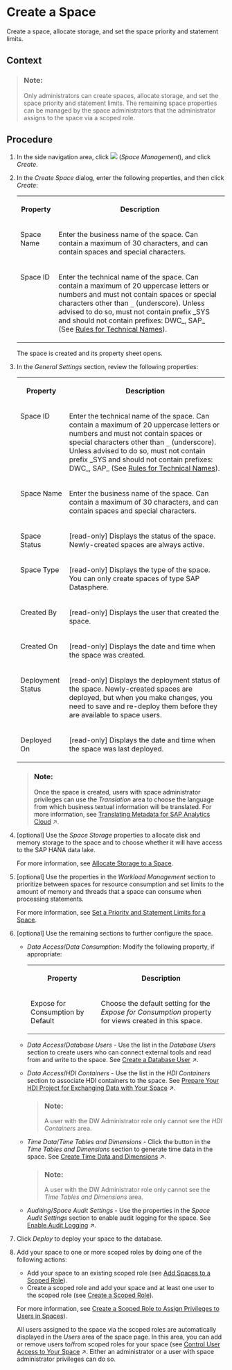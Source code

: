 <!-- loiobbd41b82ad4d4d9ba91341545f0b37e7 -->

# Create a Space

Create a space, allocate storage, and set the space priority and statement limits.



<a name="loiobbd41b82ad4d4d9ba91341545f0b37e7__context_owz_zmt_vrb"/>

## Context

> ### Note:  
> Only administrators can create spaces, allocate storage, and set the space priority and statement limits. The remaining space properties can be managed by the space administrators that the administrator assigns to the space via a scoped role.



## Procedure

1.  In the side navigation area, click ![](../images/Space_Management_a868247.png) \(*Space Management*\), and click *Create*.

2.  In the *Create Space* dialog, enter the following properties, and then click *Create*:


    <table>
    <tr>
    <th valign="top">

    Property
    
    </th>
    <th valign="top">

    Description
    
    </th>
    </tr>
    <tr>
    <td valign="top">
    
    Space Name
    
    </td>
    <td valign="top">
    
    Enter the business name of the space. Can contain a maximum of 30 characters, and can contain spaces and special characters.
    
    </td>
    </tr>
    <tr>
    <td valign="top">
    
    Space ID
    
    </td>
    <td valign="top">
    
    Enter the technical name of the space. Can contain a maximum of 20 uppercase letters or numbers and must not contain spaces or special characters other than `_` \(underscore\). Unless advised to do so, must not contain prefix \_SYS and should not contain prefixes: DWC\_, SAP\_ \(See [Rules for Technical Names](rules-for-technical-names-982f9a3.md)\).
    
    </td>
    </tr>
    </table>
    
    The space is created and its property sheet opens.

3.  In the *General Settings* section, review the following properties:


    <table>
    <tr>
    <th valign="top">

    Property
    
    </th>
    <th valign="top">

    Description
    
    </th>
    </tr>
    <tr>
    <td valign="top">
    
    Space ID
    
    </td>
    <td valign="top">
    
    Enter the technical name of the space. Can contain a maximum of 20 uppercase letters or numbers and must not contain spaces or special characters other than `_` \(underscore\). Unless advised to do so, must not contain prefix \_SYS and should not contain prefixes: DWC\_, SAP\_ \(See [Rules for Technical Names](rules-for-technical-names-982f9a3.md)\).
    
    </td>
    </tr>
    <tr>
    <td valign="top">
    
    Space Name
    
    </td>
    <td valign="top">
    
    Enter the business name of the space. Can contain a maximum of 30 characters, and can contain spaces and special characters.
    
    </td>
    </tr>
    <tr>
    <td valign="top">
    
    Space Status
    
    </td>
    <td valign="top">
    
    \[read-only\] Displays the status of the space. Newly-created spaces are always active.
    
    </td>
    </tr>
    <tr>
    <td valign="top">
    
    Space Type
    
    </td>
    <td valign="top">
    
    \[read-only\] Displays the type of the space. You can only create spaces of type SAP Datasphere.
    
    </td>
    </tr>
    <tr>
    <td valign="top">
    
    Created By
    
    </td>
    <td valign="top">
    
    \[read-only\] Displays the user that created the space.
    
    </td>
    </tr>
    <tr>
    <td valign="top">
    
    Created On
    
    </td>
    <td valign="top">
    
    \[read-only\] Displays the date and time when the space was created.
    
    </td>
    </tr>
    <tr>
    <td valign="top">
    
    Deployment Status
    
    </td>
    <td valign="top">
    
    \[read-only\] Displays the deployment status of the space. Newly-created spaces are deployed, but when you make changes, you need to save and re-deploy them before they are available to space users.
    
    </td>
    </tr>
    <tr>
    <td valign="top">
    
    Deployed On
    
    </td>
    <td valign="top">
    
    \[read-only\] Displays the date and time when the space was last deployed.
    
    </td>
    </tr>
    </table>
    
    > ### Note:  
    > Once the space is created, users with space administrator privileges can use the *Translation* area to choose the language from which business textual information will be translated. For more information, see [Translating Metadata for SAP Analytics Cloud](https://help.sap.com/viewer/9f36ca35bc6145e4acdef6b4d852d560/DEV_CURRENT/en-US/fe829debe389450394cf7a15860e2caa.html "Users with a scoped role containing the Translation privilege can translate metadata such as business names and column names for dimensions and analytic models, and hierarchy dimension labels for SAP Analytics Cloud stories.") :arrow_upper_right:.

4.  \[optional\] Use the *Space Storage* properties to allocate disk and memory storage to the space and to choose whether it will have access to the SAP HANA data lake.

    For more information, see [Allocate Storage to a Space](allocate-storage-to-a-space-f414c3d.md).

5.  \[optional\] Use the properties in the *Workload Management* section to prioritize between spaces for resource consumption and set limits to the amount of memory and threads that a space can consume when processing statements.

    For more information, see [Set a Priority and Statement Limits for a Space](set-a-priority-and-statement-limits-for-a-space-d66ac1e.md).

6.  \[optional\] Use the remaining sections to further configure the space.

    -   *Data Access*/*Data Consumption*: Modify the following property, if appropriate:


        <table>
        <tr>
        <th valign="top">

        Property
        
        </th>
        <th valign="top">

        Description
        
        </th>
        </tr>
        <tr>
        <td valign="top">
        
        Expose for Consumption by Default
        
        </td>
        <td valign="top">
        
        Choose the default setting for the *Expose for Consumption* property for views created in this space.
        
        </td>
        </tr>
        </table>
        
    -   *Data Access*/*Database Users* - Use the list in the *Database Users* section to create users who can connect external tools and read from and write to the space. See [Create a Database User](https://help.sap.com/viewer/9f36ca35bc6145e4acdef6b4d852d560/DEV_CURRENT/en-US/798e3fd6707940c3bd2219b2d1ebaac2.html "Users with the DW Space Administrator role can create database users, granting them privileges to read from and/or write to an Open SQL schema with restricted access to the space schema.") :arrow_upper_right:.
    -   *Data Access*/*HDI Containers* - Use the list in the *HDI Containers* section to associate HDI containers to the space. See [Prepare Your HDI Project for Exchanging Data with Your Space](https://help.sap.com/viewer/9f36ca35bc6145e4acdef6b4d852d560/DEV_CURRENT/en-US/a94e1637db484a5c8ec2da83cfa75156.html "To allow your SAP Datasphere space to read from and, if appropriate, write to the HDI container, you must configure your HDI project to build on your SAP Datasphere tenant and define the appropriate roles.") :arrow_upper_right:.

        > ### Note:  
        > A user with the DW Administrator role only cannot see the *HDI Containers* area.

    -   *Time Data*/*Time Tables and Dimensions* - Click the button in the *Time Tables and Dimensions* section to generate time data in the space. See [Create Time Data and Dimensions](https://help.sap.com/viewer/9f36ca35bc6145e4acdef6b4d852d560/DEV_CURRENT/en-US/c5cfce4d22b04650b2fd6078762cdeb9.html "Create a time table and dimension views in your space to provide standardized time data for your analyses. The time table contains a record for each day in the specified period (by default from 1900 to 2050), and the dimension views allow you to work with this date data at a granularity of day, week, month, quarter, and year, and to drill down and up in hierarchies.") :arrow_upper_right:.

        > ### Note:  
        > A user with the DW Administrator role only cannot see the *Time Tables and Dimensions* area.

    -   *Auditing*/*Space Audit Settings* - Use the properties in the *Space Audit Settings* section to enable audit logging for the space. See [Enable Audit Logging](https://help.sap.com/viewer/9f36ca35bc6145e4acdef6b4d852d560/DEV_CURRENT/en-US/266553976e1c4db9aaa28a75e2308b77.html "You can enable audit logs for your space so that read and change actions (policies) are recorded. Administrators can then analyze who did what and when in the database.") :arrow_upper_right:.

7.  Click *Deploy* to deploy your space to the database.

8.  Add your space to one or more scoped roles by doing one of the following actions:

    -   Add your space to an existing scoped role \(see [Add Spaces to a Scoped Role](../Managing-Users-and-Roles/create-a-scoped-role-to-assign-privileges-to-users-in-spaces-b5c4e0b.md#loiob5c4e0b6c462414783ebbfc053815521__section_pr1_5pj_zyb)\).
    -   Create a scoped role and add your space and at least one user to the scoped role \(see [Create a Scoped Role](../Managing-Users-and-Roles/create-a-scoped-role-to-assign-privileges-to-users-in-spaces-b5c4e0b.md#loiob5c4e0b6c462414783ebbfc053815521__section_z4m_mpj_zyb)\).

    For more information, see [Create a Scoped Role to Assign Privileges to Users in Spaces](../Managing-Users-and-Roles/create-a-scoped-role-to-assign-privileges-to-users-in-spaces-b5c4e0b.md)\).

    All users assigned to the space via the scoped roles are automatically displayed in the *Users* area of the space page. In this area, you can add or remove users to/from scoped roles for your space \(see [Control User Access to Your Space](https://help.sap.com/viewer/9f36ca35bc6145e4acdef6b4d852d560/DEV_CURRENT/en-US/9d59fe511ae644d98384897443054c16.html "You can assign users to your space and manage them.") :arrow_upper_right:. Either an administrator or a user with space administrator privileges can do so.


